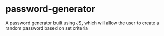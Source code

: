 # password-generator
A password generator built using JS, which will allow the user to create a random password based on set criteria
